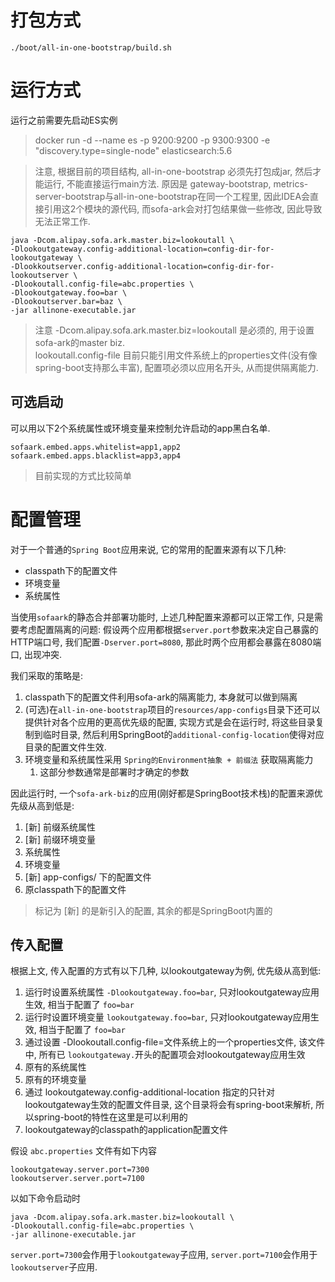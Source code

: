 # 打包方式 #
```
./boot/all-in-one-bootstrap/build.sh
```

# 运行方式 #
运行之前需要先启动ES实例
> docker run -d --name es -p 9200:9200 -p 9300:9300 -e "discovery.type=single-node" elasticsearch:5.6

> 注意, 根据目前的项目结构, all-in-one-bootstrap 必须先打包成jar, 然后才能运行, 不能直接运行main方法.
> 原因是 gateway-bootstrap, metrics-server-bootstrap与all-in-one-bootstrap在同一个工程里, 因此IDEA会直接引用这2个模块的源代码, 而sofa-ark会对打包结果做一些修改, 因此导致无法正常工作.  

```
java -Dcom.alipay.sofa.ark.master.biz=lookoutall \
-Dlookoutgateway.config-additional-location=config-dir-for-lookoutgateway \
-Dlookkoutserver.config-additional-location=config-dir-for-lookoutserver \
-Dlookoutall.config-file=abc.properties \
-Dlookoutgateway.foo=bar \
-Dlookoutserver.bar=baz \
-jar allinone-executable.jar
```

> 注意 -Dcom.alipay.sofa.ark.master.biz=lookoutall 是必须的, 用于设置sofa-ark的master biz.  
> lookoutall.config-file 目前只能引用文件系统上的properties文件(没有像spring-boot支持那么丰富), 配置项必须以应用名开头, 从而提供隔离能力.


## 可选启动 ##
可以用以下2个系统属性或环境变量来控制允许启动的app黑白名单.
```
sofaark.embed.apps.whitelist=app1,app2
sofaark.embed.apps.blacklist=app3,app4
```

> 目前实现的方式比较简单


# 配置管理 #
对于一个普通的`Spring Boot`应用来说, 它的常用的配置来源有以下几种:
- classpath下的配置文件
- 环境变量
- 系统属性

当使用`sofaark`的静态合并部署功能时, 上述几种配置来源都可以正常工作, 只是需要考虑配置隔离的问题: 假设两个应用都根据`server.port`参数来决定自己暴露的HTTP端口号, 我们配置`-Dserver.port=8080`, 那此时两个应用都会暴露在8080端口, 出现冲突.

我们采取的策略是:
1. classpath下的配置文件利用sofa-ark的隔离能力, 本身就可以做到隔离
2. (可选)在`all-in-one-bootstrap`项目的`resources/app-configs`目录下还可以提供针对各个应用的更高优先级的配置, 实现方式是会在运行时, 将这些目录复制到临时目录, 然后利用SpringBoot的`additional-config-location`使得对应目录的配置文件生效.
3. 环境变量和系统属性采用 `Spring的Environment抽象 + 前缀法` 获取隔离能力
	1. 这部分参数通常是部署时才确定的参数

因此运行时, 一个`sofa-ark-biz`的应用(刚好都是SpringBoot技术栈)的配置来源优先级从高到低是:
1. [新] 前缀系统属性
2. [新] 前缀环境变量
3. 系统属性
4. 环境变量
5. [新] app-configs/<appName> 下的配置文件
6. 原classpath下的配置文件

> 标记为 [新] 的是新引入的配置, 其余的都是SpringBoot内置的

## 传入配置 ##
根据上文, 传入配置的方式有以下几种, 以lookoutgateway为例, 优先级从高到低:
1. 运行时设置系统属性 `-Dlookoutgateway.foo=bar`, 只对lookoutgateway应用生效, 相当于配置了 `foo=bar`
2. 运行时设置环境变量 `lookoutgateway.foo=bar`, 只对lookoutgateway应用生效, 相当于配置了 `foo=bar`
3. 通过设置 -Dlookoutall.config-file=文件系统上的一个properties文件, 该文件中, 所有已 `lookoutgateway.`开头的配置项会对lookoutgateway应用生效
4. 原有的系统属性
5. 原有的环境变量
6. 通过 lookoutgateway.config-additional-location 指定的只针对lookoutgateway生效的配置文件目录, 这个目录将会有spring-boot来解析, 所以spring-boot的特性在这里是可以利用的
7. lookoutgateway的classpath的application配置文件

假设 `abc.properties` 文件有如下内容
```properties
lookoutgateway.server.port=7300
lookoutserver.server.port=7100
```

以如下命令启动时
```
java -Dcom.alipay.sofa.ark.master.biz=lookoutall \
-Dlookoutall.config-file=abc.properties \
-jar allinone-executable.jar
```

`server.port=7300`会作用于`lookoutgateway`子应用, `server.port=7100`会作用于`lookoutserver`子应用.
